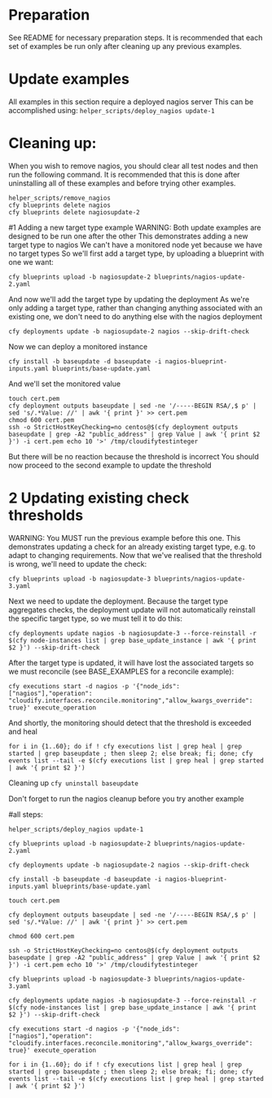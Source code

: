 # Preparation
See README for necessary preparation steps.
It is recommended that each set of examples be run only after cleaning up any previous examples.

# Update examples
All examples in this section require a deployed nagios server
This can be accomplished using:
`helper_scripts/deploy_nagios update-1`
# Cleaning up:
When you wish to remove nagios, you should clear all test nodes and then run the following command.
It is recommended that this is done after uninstalling all of these examples and before trying other examples.
```
helper_scripts/remove_nagios
cfy blueprints delete nagios
cfy blueprints delete nagiosupdate-2
```

#1 Adding a new target type example
WARNING: Both update examples are designed to be run one after the other
This demonstrates adding a new target type to nagios
We can't have a monitored node yet because we have no target types
So we'll first add a target type, by uploading a blueprint with one we want:

`cfy blueprints upload -b nagiosupdate-2 blueprints/nagios-update-2.yaml`

And now we'll add the target type by updating the deployment
As we're only adding a target type, rather than changing anything associated with an
existing one, we don't need to do anything else with the nagios deployment

`cfy deployments update -b nagiosupdate-2 nagios --skip-drift-check`

Now we can deploy a monitored instance

`cfy install -b baseupdate -d baseupdate -i nagios-blueprint-inputs.yaml blueprints/base-update.yaml`

And we'll set the monitored value
```
touch cert.pem
cfy deployment outputs baseupdate | sed -ne '/-----BEGIN RSA/,$ p' | sed 's/.*Value: //' | awk '{ print }' >> cert.pem
chmod 600 cert.pem
ssh -o StrictHostKeyChecking=no centos@$(cfy deployment outputs baseupdate | grep -A2 "public_address" | grep Value | awk '{ print $2 }') -i cert.pem echo 10 '>' /tmp/cloudifytestinteger
```
But there will be no reaction because the threshold is incorrect
You should now proceed to the second example to update the threshold

# 2 Updating existing check thresholds
WARNING: You MUST run the previous example before this one.
This demonstrates updating a check for an already existing target type, e.g. to adapt
to changing requirements.
Now that we've realised that the threshold is wrong, we'll need to update the check:

`cfy blueprints upload -b nagiosupdate-3 blueprints/nagios-update-3.yaml`

Next we need to update the deployment. Because the target type aggregates checks, the
deployment update will not automatically reinstall the specific target type, so we must
tell it to do this:

`cfy deployments update nagios -b nagiosupdate-3 --force-reinstall -r $(cfy node-instances list | grep base_update_instance | awk '{ print $2 }') --skip-drift-check`

After the target type is updated, it will have lost the associated targets so we must reconcile
(see BASE_EXAMPLES for a reconcile example):

`cfy executions start -d nagios -p '{"node_ids": ["nagios"],"operation": "cloudify.interfaces.reconcile.monitoring","allow_kwargs_override": true}' execute_operation`

And shortly, the monitoring should detect that the threshold is exceeded and heal

`for i in {1..60}; do if ! cfy executions list | grep heal | grep started | grep baseupdate ; then sleep 2; else break; fi; done; cfy events list --tail -e $(cfy executions list | grep heal | grep started | awk '{ print $2 }')`

Cleaning up
`cfy uninstall baseupdate`

Don't forget to run the nagios cleanup before you try another example


#all steps:
```
helper_scripts/deploy_nagios update-1

cfy blueprints upload -b nagiosupdate-2 blueprints/nagios-update-2.yaml

cfy deployments update -b nagiosupdate-2 nagios --skip-drift-check

cfy install -b baseupdate -d baseupdate -i nagios-blueprint-inputs.yaml blueprints/base-update.yaml

touch cert.pem

cfy deployment outputs baseupdate | sed -ne '/-----BEGIN RSA/,$ p' | sed 's/.*Value: //' | awk '{ print }' >> cert.pem

chmod 600 cert.pem

ssh -o StrictHostKeyChecking=no centos@$(cfy deployment outputs baseupdate | grep -A2 "public_address" | grep Value | awk '{ print $2 }') -i cert.pem echo 10 '>' /tmp/cloudifytestinteger

cfy blueprints upload -b nagiosupdate-3 blueprints/nagios-update-3.yaml

cfy deployments update nagios -b nagiosupdate-3 --force-reinstall -r $(cfy node-instances list | grep base_update_instance | awk '{ print $2 }') --skip-drift-check

cfy executions start -d nagios -p '{"node_ids": ["nagios"],"operation": "cloudify.interfaces.reconcile.monitoring","allow_kwargs_override": true}' execute_operation

for i in {1..60}; do if ! cfy executions list | grep heal | grep started | grep baseupdate ; then sleep 2; else break; fi; done; cfy events list --tail -e $(cfy executions list | grep heal | grep started | awk '{ print $2 }')
```